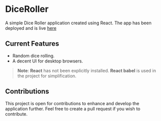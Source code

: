 # DiceRoller
A simple Dice Roller application created using React. The app has been deployed and is live [here](https://diceroller.dhruvjain.co)

## Current Features
- Random dice rolling.
- A decent UI for desktop browsers.

> **Note**: **React** has not been explicitly installed. **React babel** is used in the project for simplification.

## Contributions
This project is open for contributions to enhance and develop the application further. Feel free to create a pull request if you wish to contribute.